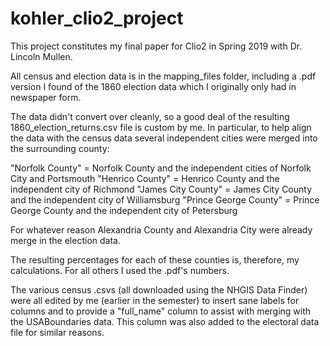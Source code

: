 # kohler_clio2_project

This project constitutes my final paper for Clio2 in Spring 2019 with Dr. Lincoln Mullen.

All census and election data is in the mapping_files folder, including a .pdf version I found of the 1860 election data which I originally only had in newspaper form.

The data didn't convert over cleanly, so a good deal of the resulting 1860_election_returns.csv file is custom by me. In particular, to help align the data with the census data several independent cities were merged into the surrounding county:

"Norfolk County" = Norfolk County and the independent cities of Norfolk City and Portsmouth
"Henrico County" = Henrico County and the independent city of Richmond
"James City County" = James City County and the independent city of Williamsburg
"Prince George County" = Prince George County and the independent city of Petersburg

For whatever reason Alexandria County and Alexandria City were already merge in the election data.

The resulting percentages for each of these counties is, therefore, my calculations. For all others I used the .pdf's numbers.

The various census .csvs (all downloaded using the NHGIS Data Finder) were all edited by me (earlier in the semester) to insert sane labels for columns and to provide a "full_name" column to assist with merging with the USABoundaries data. This column was also added to the electoral data file for similar reasons.